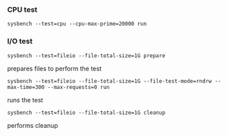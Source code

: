 ### CPU test
```
sysbench --test=cpu --cpu-max-prime=20000 run
```

### I/O test
```
sysbench --test=fileio --file-total-size=1G prepare
```
prepares files to perform the test
```
sysbench --test=fileio --file-total-size=1G --file-test-mode=rndrw --max-time=300 --max-requests=0 run
```
runs the test
```
sysbench --test=fileio --file-total-size=1G cleanup
```
performs cleanup
